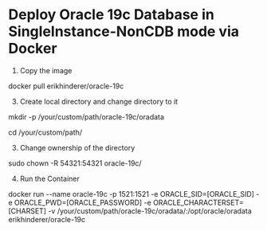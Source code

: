 # Deploy Oracle 19c Database in SingleInstance-NonCDB mode via Docker

1. Copy the image
   
docker pull erikhinderer/oracle-19c

3. Create local directory and change directory to it
   
mkdir -p /your/custom/path/oracle-19c/oradata

cd /your/custom/path/

3. Change ownership of the directory

sudo chown -R 54321:54321 oracle-19c/

4. Run the Container
   
docker run --name oracle-19c
-p 1521:1521
-e ORACLE_SID=[ORACLE_SID]
-e ORACLE_PWD=[ORACLE_PASSWORD]
-e ORACLE_CHARACTERSET=[CHARSET]
-v /your/custom/path/oracle-19c/oradata/:/opt/oracle/oradata
erikhinderer/oracle-19c
